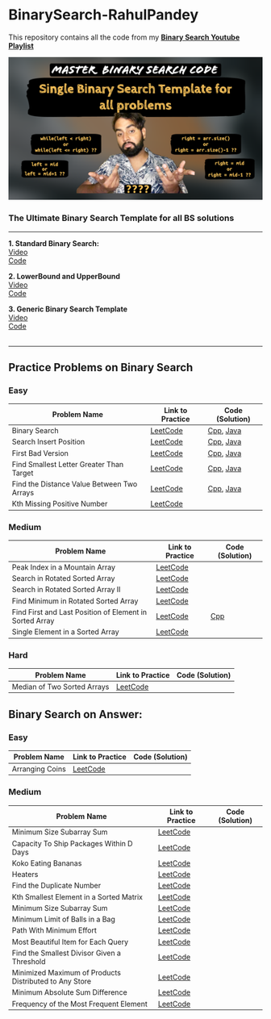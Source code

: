 # BinarySearch-RahulPandey
This repository contains all the code from my __[Binary Search Youtube Playlist](https://www.youtube.com/playlist?list=PL-XOF8kAzhAVdv65Oi3o-VNjXzcQzVJwL)__

![Ultimate Generic Binary Search Template](https://github.com/rahularity/BinarySearch-RahulPandey/blob/main/Generic%20Binary%20Search%20Template/Generic-BinarySearch-Template.png)
### The Ultimate Binary Search Template for all BS solutions
---
__1. Standard Binary Search:__<br>
[Video](https://youtu.be/ZxYuNSLo5Gg)<br>
[Code](https://github.com/rahularity/BinarySearch-RahulPandey/blob/main/Generic%20Binary%20Search%20Template/Standard%20Binary%20Search.cpp)

__2. LowerBound and UpperBound__<br>
[Video](https://youtu.be/kXu6sSMnL6A)<br>
[Code](https://github.com/rahularity/BinarySearch-RahulPandey/blob/main/Generic%20Binary%20Search%20Template/Lower%20and%20Upper%20Bound.cpp)

__3. Generic Binary Search Template__<br>
[Video](https://youtu.be/o3u-_gEUAVk)<br>
[Code](https://github.com/rahularity/BinarySearch-RahulPandey/blob/main/Generic%20Binary%20Search%20Template/Generic%20BS%20Template.cpp)<br><br>

---

## Practice Problems on Binary Search
### Easy
| Problem Name                               | Link to Practice                                           | Code (Solution)                                              |
|-------------------------------------------|------------------------------------------------------------|--------------------------------------------------------------|
| Binary Search                             | [LeetCode](https://leetcode.com/problems/binary-search/)   | [Cpp](https://github.com/rahularity/BinarySearch-RahulPandey/blob/main/Practice%20Problems/Problem%201%3A%20Binary%20Search.cpp), [Java]() |
| Search Insert Position                    | [LeetCode](https://leetcode.com/problems/search-insert-position/) | [Cpp](https://github.com/rahularity/BinarySearch-RahulPandey/blob/main/Practice%20Problems/cpp/2.%20Search%20Insert%20Position.cpp), [Java]() |
| First Bad Version                         | [LeetCode](https://leetcode.com/problems/first-bad-version/description/) | [Cpp](https://github.com/rahularity/BinarySearch-RahulPandey/blob/main/Practice%20Problems/cpp/3.%20First%20Bad%20Version.cpp), [Java]() |
| Find Smallest Letter Greater Than Target  | [LeetCode](https://leetcode.com/problems/find-smallest-letter-greater-than-target/description/) | [Cpp](https://github.com/rahularity/BinarySearch-RahulPandey/blob/main/Practice%20Problems/cpp/4.%20Find%20smallest%20element%20greater%20than%20target.cpp), [Java]() |
| Find the Distance Value Between Two Arrays| [LeetCode](https://leetcode.com/problems/find-the-distance-value-between-two-arrays/description/) | [Cpp](https://github.com/rahularity/BinarySearch-RahulPandey/blob/main/Practice%20Problems/cpp/5.%20Find%20the%20Distance%20Value%20Between%20Two%20Arrays.cpp), [Java]() |
| Kth Missing Positive Number               | [LeetCode](https://leetcode.com/problems/kth-missing-positive-number/description/) |                                                              |

### Medium
| Problem Name                          | Link to Practice                                           | Code (Solution)                                              |
|--------------------------------------|------------------------------------------------------------|--------------------------------------------------------------|
| Peak Index in a Mountain Array       | [LeetCode](https://leetcode.com/problems/peak-index-in-a-mountain-array/description/) |                                                              |
| Search in Rotated Sorted Array       | [LeetCode](https://leetcode.com/problems/search-in-rotated-sorted-array/description/) |                                                              |
| Search in Rotated Sorted Array II    | [LeetCode](https://leetcode.com/problems/search-in-rotated-sorted-array-ii/description/) |                                                              |
| Find Minimum in Rotated Sorted Array| [LeetCode](https://leetcode.com/problems/find-minimum-in-rotated-sorted-array/description/) |                                                              |
| Find First and Last Position of Element in Sorted Array| [LeetCode](https://leetcode.com/problems/find-first-and-last-position-of-element-in-sorted-array/) | [Cpp](https://github.com/rahularity/BinarySearch-RahulPandey/blob/main/Problem1:%20First%20and%20Last%20Index%20of%20an%20element%20in%20sorted%20array.cpp) |
| Single Element in a Sorted Array    | [LeetCode](https://leetcode.com/problems/single-element-in-a-sorted-array/) |                                                              |

### Hard
| Problem Name                   | Link to Practice                                           | Code (Solution)                                              |
|--------------------------------|------------------------------------------------------------|--------------------------------------------------------------|
| Median of Two Sorted Arrays    | [LeetCode](https://leetcode.com/problems/median-of-two-sorted-arrays/) |                                                              |

## Binary Search on Answer:
### Easy
| Problem Name                     | Link to Practice                                           | Code (Solution)                                              |
|---------------------------------|------------------------------------------------------------|--------------------------------------------------------------|
| Arranging Coins                  | [LeetCode](https://leetcode.com/problems/arranging-coins/) |                                                              |

### Medium
| Problem Name                       | Link to Practice                                           | Code (Solution)                                              |
|-----------------------------------|------------------------------------------------------------|--------------------------------------------------------------|
| Minimum Size Subarray Sum          | [LeetCode](https://leetcode.com/problems/minimum-size-subarray-sum/) |                                                              |
| Capacity To Ship Packages Within D Days| [LeetCode](https://leetcode.com/problems/capacity-to-ship-packages-within-d-days/) |                                                              |
| Koko Eating Bananas                | [LeetCode](https://leetcode.com/problems/koko-eating-bananas/) |                                                              |
| Heaters                            | [LeetCode](https://leetcode.com/problems/heaters/)         |                                                              |
| Find the Duplicate Number          | [LeetCode](https://leetcode.com/problems/find-the-duplicate-number/) |                                                              |
| Kth Smallest Element in a Sorted Matrix | [LeetCode](https://leetcode.com/problems/kth-smallest-element-in-a-sorted-matrix/) |                                                              |
| Minimum Size Subarray Sum          | [LeetCode](https://leetcode.com/problems/minimum-size-subarray-sum/) |                                                              |
| Minimum Limit of Balls in a Bag    | [LeetCode](https://leetcode.com/problems/minimum-limit-of-balls-in-a-bag/) |                                                              |
| Path With Minimum Effort           | [LeetCode](https://leetcode.com/problems/path-with-minimum-effort/) |                                                              |
| Most Beautiful Item for Each Query | [LeetCode](https://leetcode.com/problems/most-beautiful-item-for-each-query/) |                                                              |
| Find the Smallest Divisor Given a Threshold | [LeetCode](https://leetcode.com/problems/find-the-smallest-divisor-given-a-threshold/) |                                                              |
| Minimized Maximum of Products Distributed to Any Store | [LeetCode](https://leetcode.com/problems/minimized-maximum-of-products-distributed-to-any-store/) |                                                              |
| Minimum Absolute Sum Difference    | [LeetCode](https://leetcode.com/problems/minimum-absolute-sum-difference/) |                                                              |
| Frequency of the Most Frequent Element | [LeetCode](https://leetcode.com/problems/frequency-of-the-most-frequent-element/) |                                                              |
